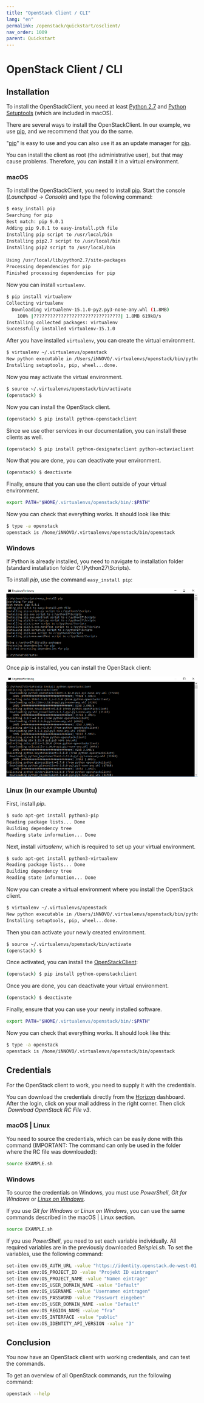 ```yaml
---
title: "OpenStack Client / CLI"
lang: "en"
permalink: /openstack/quickstart/osclient/
nav_order: 1009
parent: Quickstart
---
```


# OpenStack Client / CLI

## Installation

To install the OpenStackClient, you need at least [Python
2.7](https://www.python.org/downloads/release/python-2713/) and [Python
Setuptools](https://pypi.python.org/pypi/setuptools) (which are included in
macOS).

There are several ways to install the OpenStackClient. In our example, we
use [pip](https://de.wikipedia.org/wiki/Pip_(Python)),
and we recommend that you do the same.

"[pip](https://de.wikipedia.org/wiki/Pip_(Python))" is
easy to use and you can also use it as an update manager
for [pip](https://de.wikipedia.org/wiki/Pip_(Python)).

You can install the client as root (the administrative user),
but that may cause problems. Therefore, you can install it in a
virtual environment.

### macOS

To install the OpenStackClient, you need to install
[pip](https://de.wikipedia.org/wiki/Pip_(Python)). Start the console (*Launchpad*
→ *Console*) and type the following command:

```bash
$ easy_install pip
Searching for pip
Best match: pip 9.0.1
Adding pip 9.0.1 to easy-install.pth file
Installing pip script to /usr/local/bin
Installing pip2.7 script to /usr/local/bin
Installing pip2 script to /usr/local/bin

Using /usr/local/lib/python2.7/site-packages
Processing dependencies for pip
Finished processing dependencies for pip
```

Now you can install `virtualenv`.

```bash
$ pip install virtualenv
Collecting virtualenv
  Downloading virtualenv-15.1.0-py2.py3-none-any.whl (1.8MB)
    100% |????????????????????????????????| 1.8MB 619kB/s
Installing collected packages: virtualenv
Successfully installed virtualenv-15.1.0
```

After you have installed `virtualenv`, you can create the virtual environment.

```bash
$ virtualenv ~/.virtualenvs/openstack
New python executable in /Users/iNNOVO/.virtualenvs/openstack/bin/python
Installing setuptools, pip, wheel...done.
```

Now you may activate the virtual environment.

```bash
$ source ~/.virtualenvs/openstack/bin/activate
(openstack) $
```

Now you can install the OpenStack client.

```bash
(openstack) $ pip install python-openstackclient
```

Since we use other services in our documentation, you can install these clients as well.

```bash
(openstack) $ pip install python-designateclient python-octaviaclient
```

Now that you are done, you can deactivate your environment.

```bash
(openstack) $ deactivate
```

Finally, ensure that you can use the client outside of your virtual environment.

```bash
export PATH="$HOME/.virtualenvs/openstack/bin/:$PATH"
```

Now you can check that everything works. It should look like this:

```bash
$ type -a openstack
openstack is /home/iNNOVO/.virtualenvs/openstack/bin/openstack
```

### Windows

If Python is already installed, you need to navigate to installation folder
(standard installation folder C:\Python27\Scripts).

To install *pip*, use the command `easy_install pip`:

![](attachments/13533313.png)

Once *pip* is installed, you can install the OpenStack client:

![](attachments/13533314.png)

### Linux (in our example Ubuntu)

First, install *pip*.

```bash
$ sudo apt-get install python3-pip
Reading package lists... Done
Building dependency tree
Reading state information... Done
```

Next, install *virtualenv*, which is required to set up your virtual
environment.

```bash
$ sudo apt-get install python3-virtualenv
Reading package lists... Done
Building dependency tree
Reading state information... Done
```

Now you can create a virtual environment where you install the OpenStack client.

```bash
$ virtualenv ~/.virtualenvs/openstack
New python executable in /Users/iNNOVO/.virtualenvs/openstack/bin/python
Installing setuptools, pip, wheel...done.
```

Then you can activate your newly created environment.

```bash
$ source ~/.virtualenvs/openstack/bin/activate
(openstack) $
```

Once activated, you can install the
[OpenStackClient](https://docs.openstack.org/python-openstackclient/latest/):

```bash
(openstack) $ pip install python-openstackclient
```

Once you are done, you can deactivate your virtual environment.

```bash
(openstack) $ deactivate
```

Finally, ensure that you can use your newly installed software.

```bash
export PATH="$HOME/.virtualenvs/openstack/bin/:$PATH"
```

Now you can check that everything works. It should look like this:

```bash
$ type -a openstack
openstack is /home/iNNOVO/.virtualenvs/openstack/bin/openstack
```

## Credentials

For the OpenStack client to work, you need to supply it with the credentials.

You can download the credentials directly from
the [Horizon](https://openstack.wiit-cloud.io/identity/)
dashboard. After the login, click on your mail address in the right corner. Then click
 *Download OpenStack RC File v3*.

### macOS | Linux

You need to source the credentials, which can be easily done
with this command (IMPORTANT: The command can only be used in the folder where
the RC file was downloaded):  

```bash
source EXAMPLE.sh
```

### Windows

To source the credentials on Windows, you must use
*PowerShell*, *Git for Windows* or [*Linux on Windows*](https://docs.microsoft.com/en-us/windows/wsl/install-win10).

If you use *Git for Windows* or *Linux on Windows*, you can use the same commands described
in the macOS | Linux section.

```bash
source EXAMPLE.sh
```

If you use *PowerShell*, you need to set each variable individually.
All required variables are in the previously downloaded *Beispiel.sh*.
To set the variables, use the following command:

```bash
set-item env:OS_AUTH_URL -value "https://identity.openstack.de-west-01.wiit-cloud.io/v3"
set-item env:OS_PROJECT_ID -value "Projekt ID eintragen"
set-item env:OS_PROJECT_NAME -value "Namen eintrage"
set-item env:OS_USER_DOMAIN_NAME -value "Default"
set-item env:OS_USERNAME -value "Usernamen eintragen"
set-item env:OS_PASSWORD -value "Passwort eingeben"
set-item env:OS_USER_DOMAIN_NAME -value "Default"
set-item env:OS_REGION_NAME -value "fra"
set-item env:OS_INTERFACE -value "public"
set-item env:OS_IDENTITY_API_VERSION -value "3"
```

## Conclusion

You now have an OpenStack client with working credentials, and can test the commands.

To get an overview of all OpenStack commands, run the following command:

```bash
openstack --help
```
